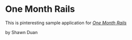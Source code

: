 # One Month Rails

This is pinteresting sample application for
[*One Month Rails*](http://onemonthrails.com)

by Shawn Duan